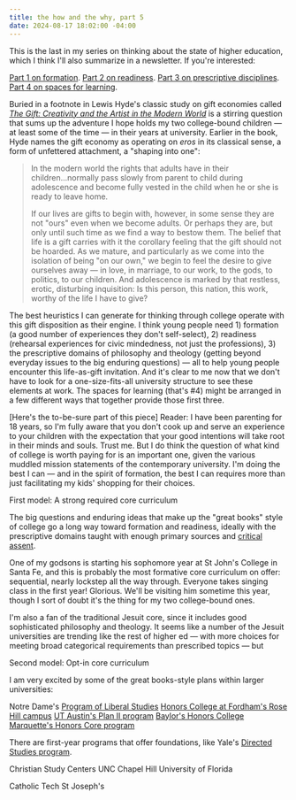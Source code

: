 ```yaml
---
title: the how and the why, part 5
date: 2024-08-17 18:02:00 -04:00
---
```


This is the last in my series on thinking about the state of higher education, which I think I'll also summarize in a newsletter. If you're interested:

[Part 1 on formation](https://sarahendren.com/2024/06/10/the-how-and-the-why/).
[Part 2 on readiness](https://sarahendren.com/2024/06/14/the-how-and-the-why-part-2/).
[Part 3 on prescriptive disciplines](https://sarahendren.com/2024/06/21/the-how-and-the-why-part-3/).
[Part 4 on spaces for learning](https://sarahendren.com/2024/07/25/the-how-and-the-why-part-4/).

Buried in a footnote in Lewis Hyde's classic study on gift economies called *[The Gift: Creativity and the Artist in the Modern World](https://bookshop.org/p/books/the-gift-how-the-creative-spirit-transforms-the-world-lewis-hyde/18408257?ean=9781984897787)* is a stirring question that sums up the adventure I hope holds my two college-bound children — at least some of the time — in their years at university. Earlier in the book, Hyde names the gift economy as operating on *eros* in its classical sense, a form of unfettered attachment, a "shaping into one": 

>In the modern world the rights that adults have in their children...normally pass slowly from parent to child during adolescence and become fully vested in the child when he or she is ready to leave home.
>
>If our lives are gifts to begin with, however, in some sense they are not "ours" even when we become adults. Or perhaps they are, but only until such time as we find a way to bestow them. The belief that life is a gift carries with it the corollary feeling that the gift should not be hoarded. As we mature, and particularly as we come into the isolation of being "on our own," we begin to feel the desire to give ourselves away — in love, in marriage, to our work, to the gods, to politics, to our children. And adolescence is marked by that restless, erotic, disturbing inquisition: Is this person, this nation, this work, worthy of the life I have to give?

The best heuristics I can generate for thinking through college operate with this gift disposition as their engine. I think young people need 1) formation (a good number of experiences they don't self-select), 2) readiness (rehearsal experiences for civic mindedness, not just the professions), 3) the prescriptive domains of philosophy and theology (getting beyond everyday issues to the big enduring questions) — all to help young people encounter this life-as-gift invitation. And it's clear to me now that we don't have to look for a one-size-fits-all university structure to see these elements at work. The spaces for learning (that's #4) might be arranged in a few different ways that together provide those first three.

[Here's the to-be-sure part of this piece] Reader: I have been parenting for 18 years, so I'm fully aware that you don't cook up and serve an experience to your children with the expectation that your good intentions will take root in their minds and souls. Trust me. But I do think the question of what kind of college is worth paying for is an important one, given the various muddled mission statements of the contemporary university. I'm doing the best I can — and in the spirit of formation, the best I can requires more than just facilitating my kids' shopping for their choices.

First model: A strong required core curriculum

The big questions and enduring ideas that make up the "great books" style of college go a long way toward formation and readiness, ideally with the prescriptive domains taught with enough primary sources and [critical assent](https://sarahendren.com/2022/05/16/critical-assent/).

One of my godsons is starting his sophomore year at St John's College in Santa Fe, and this is probably the most formative core curriculum on offer: sequential, nearly lockstep all the way through. Everyone takes singing class in the first year! Glorious. We'll be visiting him sometime this year, though I sort of doubt it's the thing for my two college-bound ones.

I'm also a fan of the traditional Jesuit core, since it includes good sophisticated philosophy and theology. It seems like a number of the Jesuit universities are trending like the rest of higher ed — with more choices for meeting broad categorical requirements than prescribed topics — but 

Second model: Opt-in core curriculum

I am very excited by some of the great books-style plans within larger universities:

Notre Dame's [Program of Liberal Studies](https://pls.nd.edu/)
[Honors College at Fordham's Rose Hill campus](https://www.fordham.edu/fordham-college-at-rose-hill/honors-programs-societies-and-awards/honors-program/program-overview/curriculum-at-a-glance/)
[UT Austin's Plan II program](https://liberalarts.utexas.edu/plan2/)
[Baylor's Honors College](https://honors.baylor.edu/) 
[Marquette's Honors Core program](https://bulletin.marquette.edu/resources-opportunities/marquette-core-curriculum/#requirementstext)

There are first-year programs that offer foundations, like Yale's [Directed Studies program](https://directedstudies.yale.edu/). 

Christian Study Centers
UNC Chapel Hill
University of Florida

Catholic Tech
St Joseph's




 